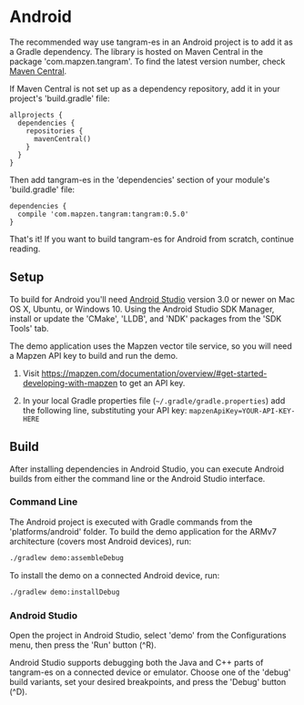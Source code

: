 Android
=======

The recommended way use tangram-es in an Android project is to add it as a Gradle dependency. The library is hosted on Maven Central in the package 'com.mapzen.tangram'. To find the latest version number, check [Maven Central](http://search.maven.org/#search%7Cga%7C1%7Cg%3A%22com.mapzen.tangram%22).

If Maven Central is not set up as a dependency repository, add it in your project's 'build.gradle' file:

```
allprojects {
  dependencies {
    repositories {
      mavenCentral()
    }
  }
}
```

Then add tangram-es in the 'dependencies' section of your module's 'build.gradle' file:

```
dependencies {
  compile 'com.mapzen.tangram:tangram:0.5.0'
}
```

That's it! If you want to build tangram-es for Android from scratch, continue reading.

## Setup ##

To build for Android you'll need [Android Studio](https://developer.android.com/studio/index.html) version 3.0 or newer on Mac OS X, Ubuntu, or Windows 10. Using the Android Studio SDK Manager, install or update the 'CMake', 'LLDB', and 'NDK' packages from the 'SDK Tools' tab.

The demo application uses the Mapzen vector tile service, so you will need a Mapzen API key to build and run the demo. 

 1. Visit https://mapzen.com/documentation/overview/#get-started-developing-with-mapzen to get an API key.

 2. In your local Gradle properties file (`~/.gradle/gradle.properties`) add the following line, substituting your API key: `mapzenApiKey=YOUR-API-KEY-HERE`

## Build ##

After installing dependencies in Android Studio, you can execute Android builds from either the command line or the Android Studio interface.

### Command Line ###

The Android project is executed with Gradle commands from the 'platforms/android' folder. To build the demo application for the ARMv7 architecture (covers most Android devices), run:

```bash
./gradlew demo:assembleDebug
```

To install the demo on a connected Android device, run:

```bash
./gradlew demo:installDebug
```

### Android Studio ###

Open the project in Android Studio, select 'demo' from the Configurations menu, then press the 'Run' button (^R).

Android Studio supports debugging both the Java and C++ parts of tangram-es on a connected device or emulator. Choose one of the 'debug' build variants, set your desired breakpoints, and press the 'Debug' button (^D).
